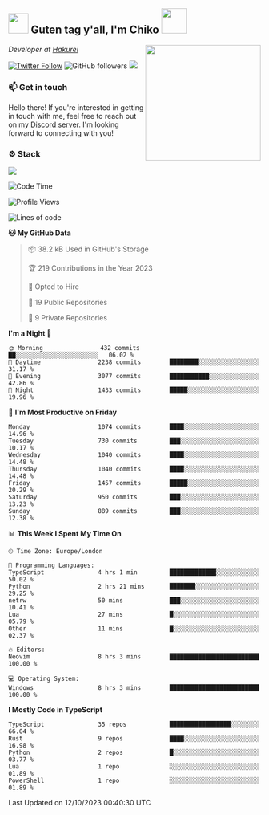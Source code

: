 <h2><img src="https://cdn.discordapp.com/emojis/1100181376730402906.gif?quality=lossless" width="40"> Guten tag y'all, I'm Chiko <img src="https://a.ppy.sh/15907233" width="50"></h2>
<a href="https://twitter.com/Zzul0714/status/1654451338179395585?s=20"><img align='right' src="https://cdn.discordapp.com/attachments/1109162815866023976/1109163700583153705/FvXKt8paEAAR6Ak1.png" width="230"></a>
<p><em>Developer at <a href="https://github.com/hakureiapp">Hakurei</a></em></p>

[![Twitter Follow](https://img.shields.io/twitter/follow/chikoxq?label=Follow)](https://twitter.com/intent/follow?screen_name=chikoxq)
![GitHub followers](https://img.shields.io/github/followers/chikof?label=Follow&style=social)
![](https://komarev.com/ghpvc/?username=chikof&color=blue)

### 📫 Get in touch
Hello there! If you're interested in getting in touch with me, feel free to reach out on my [Discord server](https://discord.gg/sejc7TnX6N). I'm looking forward to connecting with you!

### ⚙️ Stack
![](https://skillicons.dev/icons?i=git,kubernetes,docker,js,ts,cloudflare,css,deno,express,graphql,html,mongodb,nestjs,py,react,apollo,bash,java,lua,nextjs,netlify,nodejs,ps,powershell,rust,neovim,tauri,sentry,postgres,tailwind,prisma,actix)

<!--START_SECTION:waka-->
![Code Time](http://img.shields.io/badge/Code%20Time-1%2C517%20hrs%207%20mins-blue)

![Profile Views](http://img.shields.io/badge/Profile%20Views-0-blue)

![Lines of code](https://img.shields.io/badge/From%20Hello%20World%20I%27ve%20Written-6.0%20million%20lines%20of%20code-blue)

**🐱 My GitHub Data** 

> 📦 38.2 kB Used in GitHub's Storage 
 > 
> 🏆 219 Contributions in the Year 2023
 > 
> 💼 Opted to Hire
 > 
> 📜 19 Public Repositories 
 > 
> 🔑 9 Private Repositories 
 > 
**I'm a Night 🦉** 

```text
🌞 Morning                432 commits         ██░░░░░░░░░░░░░░░░░░░░░░░   06.02 % 
🌆 Daytime                2238 commits        ████████░░░░░░░░░░░░░░░░░   31.17 % 
🌃 Evening                3077 commits        ███████████░░░░░░░░░░░░░░   42.86 % 
🌙 Night                  1433 commits        █████░░░░░░░░░░░░░░░░░░░░   19.96 % 
```
📅 **I'm Most Productive on Friday** 

```text
Monday                   1074 commits        ████░░░░░░░░░░░░░░░░░░░░░   14.96 % 
Tuesday                  730 commits         ███░░░░░░░░░░░░░░░░░░░░░░   10.17 % 
Wednesday                1040 commits        ████░░░░░░░░░░░░░░░░░░░░░   14.48 % 
Thursday                 1040 commits        ████░░░░░░░░░░░░░░░░░░░░░   14.48 % 
Friday                   1457 commits        █████░░░░░░░░░░░░░░░░░░░░   20.29 % 
Saturday                 950 commits         ███░░░░░░░░░░░░░░░░░░░░░░   13.23 % 
Sunday                   889 commits         ███░░░░░░░░░░░░░░░░░░░░░░   12.38 % 
```


📊 **This Week I Spent My Time On** 

```text
🕑︎ Time Zone: Europe/London

💬 Programming Languages: 
TypeScript               4 hrs 1 min         █████████████░░░░░░░░░░░░   50.02 % 
Python                   2 hrs 21 mins       ███████░░░░░░░░░░░░░░░░░░   29.25 % 
netrw                    50 mins             ███░░░░░░░░░░░░░░░░░░░░░░   10.41 % 
Lua                      27 mins             █░░░░░░░░░░░░░░░░░░░░░░░░   05.79 % 
Other                    11 mins             █░░░░░░░░░░░░░░░░░░░░░░░░   02.37 % 

🔥 Editors: 
Neovim                   8 hrs 3 mins        █████████████████████████   100.00 % 

💻 Operating System: 
Windows                  8 hrs 3 mins        █████████████████████████   100.00 % 
```

**I Mostly Code in TypeScript** 

```text
TypeScript               35 repos            █████████████████░░░░░░░░   66.04 % 
Rust                     9 repos             ████░░░░░░░░░░░░░░░░░░░░░   16.98 % 
Python                   2 repos             █░░░░░░░░░░░░░░░░░░░░░░░░   03.77 % 
Lua                      1 repo              ░░░░░░░░░░░░░░░░░░░░░░░░░   01.89 % 
PowerShell               1 repo              ░░░░░░░░░░░░░░░░░░░░░░░░░   01.89 % 
```




 Last Updated on 12/10/2023 00:40:30 UTC
<!--END_SECTION:waka-->


<!--
<p align="center">
     <a href="https://discord.gg/HhybNhchcC"><img src="https://invidget.switchblade.xyz/sejc7TnX6N" align="center" ><a>
</p> 
-->
